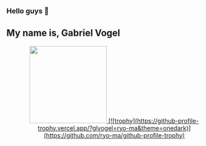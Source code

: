 ### Hello guys 👋
## My name is, Gabriel Vogel
<div align="center">
  <a href="https://github.com/glvogel">
  <img height="180em" src="https://github-readme-stats.vercel.app/api?username=glvogel&show_icons=true&theme=dracula&include_all_commits=true&count_private=true"/>
  [![trophy](https://github-profile-trophy.vercel.app/?glvogel=ryo-ma&theme=onedark)](https://github.com/ryo-ma/github-profile-trophy)
  
 
</div>
